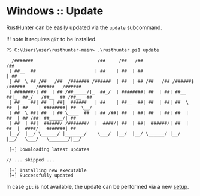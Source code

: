 # Windows :: Update

RustHunter can be easily updated via the `update` subcommand.

!!! note
    It requires `git` to be installed.

```console
PS C:\Users\user\rusthunter-main> .\rusthunter.ps1 update

  /#######                        /##     /##   /##                       /##
 | ##__  ##                      | ##    | ##  | ##                      | ##
 | ##  \ ## /##   /##  /####### /######  | ##  | ## /##   /## /######$  /######    /######   /######
 | #######/| ##  | ## /##_____/|_  ##_/  | ########| ##  | ##| ##__  ##|_  ##_/   /##__  ## /##__  ##
 | ##__  ##| ##  | ##|  ######   | ##    | ##__  ##| ##  | ##| ##  \ ##  | ##    | ########| ##  \__/
 | ##  \ ##| ##  | ## \____  ##  | ## /##| ##  | ##| ##  | ##| ##  | ##  | ## /##| ##_____/| ##
 | ##  | ##|  ######/ /#######/  |  ####/| ##  | ##|  ######/| ##  | ##  |  ####/|  #######| ##
 |__/  |__/ \______/ |_______/    \___/  |__/  |__/ \______/ |__/  |__/   \___/   \_______/|__/

 [+] Downloading latest updates

// ... skipped ...

 [+] Installing new executable
 [+] Successfully updated
```

In case `git` is not available, the update can be performed via a new [setup](setup.md).
